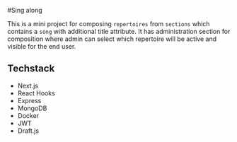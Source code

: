 #Sing along

This is a mini project for composing `repertoires` from `sections` which contains a `song` with additional title attribute.
It has administration section for composition where admin can select which repertoire will be active and visible for the end user. 

## Techstack
- Next.js
- React Hooks
- Express
- MongoDB
- Docker
- JWT
- Draft.js